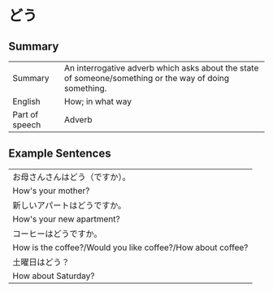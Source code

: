 # どう

## Summary

<table><tr>   <td>Summary</td>   <td>An interrogative adverb which asks about the state of someone/something or the way of doing something.</td></tr><tr>   <td>English</td>   <td>How; in what way</td></tr><tr>   <td>Part of speech</td>   <td>Adverb</td></tr></table>

## Example Sentences

<table><tr><td>お母さんさんはどう（ですか）。</td></tr><tr><td>How's your mother?</td></tr><tr><td>新しいアパートはどうですか。</td></tr><tr><td>How's your new apartment?</td></tr><tr><td>コーヒーはどうですか。</td></tr><tr><td>How is the coffee?/Would you like coffee?/How about coffee?</td></tr><tr><td>土曜日はどう？</td></tr><tr><td>How about Saturday?</td></tr></table>

